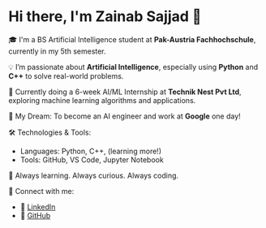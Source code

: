 # Hi there, I'm Zainab Sajjad 👋

🎓 I'm a BS Artificial Intelligence student at **Pak-Austria Fachhochschule**, currently in my 5th semester.

💡 I’m passionate about **Artificial Intelligence**, especially using **Python** and **C++** to solve real-world problems.

💼 Currently doing a 6-week AI/ML Internship at **Technik Nest Pvt Ltd**, exploring machine learning algorithms and applications.

🌟 My Dream: To become an AI engineer and work at **Google** one day!

🛠️ Technologies & Tools:
- Languages: Python, C++, (learning more!)
- Tools: GitHub, VS Code, Jupyter Notebook

🌱 Always learning. Always curious. Always coding.


🔗 Connect with me:
- 🔗 [LinkedIn](https://www.linkedin.com/in/zainab-sajjad-a628b6337)
- 🐙 [GitHub](https://github.com/zainabsajjad01)
